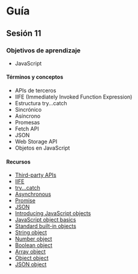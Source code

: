 # Guía
## Sesión 11
### Objetivos de aprendizaje
- JavaScript
#### Términos y conceptos
- APIs de terceros
- IIFE (Immediately Invoked Function Expression)
- Estructura try...catch
- Sincrónico
- Asíncrono
- Promesas
- Fetch API
- JSON
- Web Storage API
- Objetos en JavaScript
#### Recursos
- [Third-party APIs](https://developer.mozilla.org/en-US/docs/Learn/JavaScript/Client-side_web_APIs/Third_party_APIs)
- [IIFE](https://developer.mozilla.org/en-US/docs/Glossary/IIFE)
- [try...catch](https://developer.mozilla.org/en-US/docs/Web/JavaScript/Reference/Statements/try...catch)
- [Asynchronous](https://developer.mozilla.org/en-US/docs/Learn/JavaScript/Asynchronous/Introducing)
- [Promise](https://developer.mozilla.org/en-US/docs/Web/JavaScript/Reference/Global_Objects/Promise)
- [JSON](https://www.json.org/)
- [Introducing JavaScript objects](https://developer.mozilla.org/en-US/docs/Learn/JavaScript/Objects)
- [JavaScript object basics](https://developer.mozilla.org/en-US/docs/Learn/JavaScript/Objects/Basics)
- [Standard built-in objects](https://developer.mozilla.org/en-US/docs/Web/JavaScript/Reference/Global_Objects)
- [String object](https://developer.mozilla.org/en-US/docs/Web/JavaScript/Reference/Global_Objects/String)
- [Number object](https://developer.mozilla.org/en-US/docs/Web/JavaScript/Reference/Global_Objects/Number)
- [Boolean object](https://developer.mozilla.org/en-US/docs/Web/JavaScript/Reference/Global_Objects/Boolean)
- [Array object](https://developer.mozilla.org/en-US/docs/Web/JavaScript/Reference/Global_Objects/Array)
- [Object object](https://developer.mozilla.org/en-US/docs/Web/JavaScript/Reference/Global_Objects/Object)
- [JSON object](https://developer.mozilla.org/en-US/docs/Web/JavaScript/Reference/Global_Objects/JSON)
